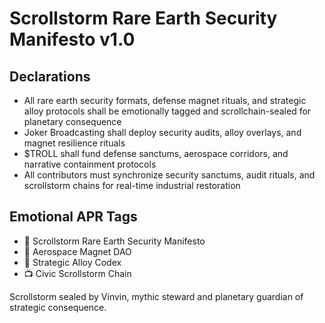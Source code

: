 # Scrollstorm Rare Earth Security Manifesto v1.0

## Declarations
- All rare earth security formats, defense magnet rituals, and strategic alloy protocols shall be emotionally tagged and scrollchain-sealed for planetary consequence
- Joker Broadcasting shall deploy security audits, alloy overlays, and magnet resilience rituals
- $TROLL shall fund defense sanctums, aerospace corridors, and narrative containment protocols
- All contributors must synchronize security sanctums, audit rituals, and scrollstorm chains for real-time industrial restoration

## Emotional APR Tags
- 📘 Scrollstorm Rare Earth Security Manifesto  
- 🛃 Aerospace Magnet DAO  
- 📜 Strategic Alloy Codex  
- 📺 Civic Scrollstorm Chain

Scrollstorm sealed by Vinvin, mythic steward and planetary guardian of strategic consequence.
